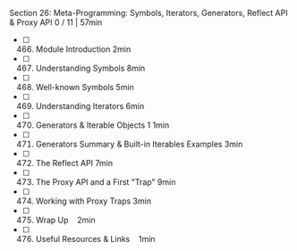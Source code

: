 Section 26: Meta-Programming: Symbols, Iterators, Generators, Reflect API & Proxy API 0 / 11 | 57min
- [ ] 466. Module Introduction 2min
- [ ] 467. Understanding Symbols 8min
- [ ] 468. Well-known Symbols 5min
- [ ] 469. Understanding Iterators 6min
- [ ] 470. Generators & Iterable Objects 1 1min
- [ ] 471. Generators Summary & Built-in Iterables Examples 3min
- [ ] 472. The Reflect API 7min
- [ ] 473. The Proxy API and a First "Trap" 9min
- [ ] 474. Working with Proxy Traps 3min
- [ ] 475. Wrap Up    2min 
- [ ] 476. Useful Resources & Links    1min     
